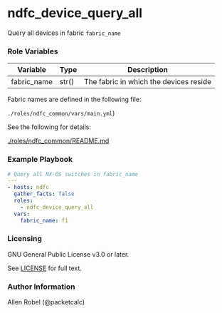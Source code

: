 # ndfc_device_query_all

Query all devices in fabric ``fabric_name``

### Role Variables

Variable        | Type  | Description
----------------|-------|----------------------------------------
fabric_name     | str() | The fabric in which the devices reside

Fabric names are defined in the following file:

``./roles/ndfc_common/vars/main.yml``)

See the following for details:

[./roles/ndfc_common/README.md](https://github.com/allenrobel/ndfc-roles/tree/master/roles/ndfc_common/README.md)


### Example Playbook

```yaml
# Query all NX-OS switches in fabric_name
---
- hosts: ndfc
  gather_facts: false
  roles:
    - ndfc_device_query_all
  vars:
    fabric_name: f1
```

### Licensing

GNU General Public License v3.0 or later.

See [LICENSE](https://www.gnu.org/licenses/gpl-3.0.txt) for full text.

### Author Information

Allen Robel (@packetcalc)
